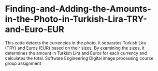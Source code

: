 # Finding-and-Adding-the-Amounts-in-the-Photo-in-Turkish-Lira-TRY-and-Euro-EUR
This code detects the currencies in the photo. It separates Turkish Lira (TRY) and Euros (EUR) based on their sizes. By examining the sizes, it determines the amount in Turkish Lira and Euros for each currency and calculates the total.
Software Engineering Digital image processing course group assignment
